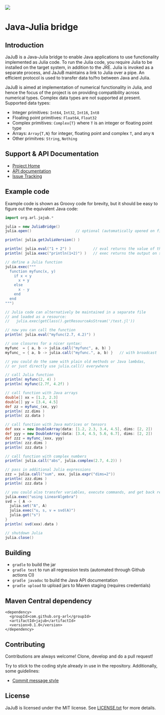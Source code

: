 ![](https://github.com/org-arl/jajub/workflows/CI/badge.svg)

Java-Julia bridge
=================

Introduction
------------

JaJuB is a Java-Julia bridge to enable Java applications to use functionality implemented as
Julia code. To run the Julia code, you require Julia to be installed on the target system, in
addition to the JRE. Julia is invoked as a separate process, and JaJuB maintains a link to Julia
over a pipe. An efficient protocol is used to transfer data to/fro between Java and Julia.

JaJuB is aimed at implementation of numerical functionality in Julia, and hence the focus of the
project is on providing compatibility across numerical types. Complex data types are not supported
at present. Supported data types:

* Integer primitives: `Int64`, `Int32`, `Int16`, `Int8`
* Floating point primitives: `Float64`, `Float32`
* Complex primitives: `Complex{T}` where `T` is an integer or floating point type
* Arrays: `Array{T,N}` for integer, floating point and complex `T`, and any `N`
* Other primitves: `String`, `Nothing`

Support & API Documentation
---------------------------

* [Project Home](http://github.com/org-arl/jajub)
* [API documentation](http://org-arl.github.io/jajub/)
* [Issue Tracking](http://github.com/org-arl/jajub/issues)

Example code
------------

Example code is shown as Groovy code for brevity, but it should be easy to figure out the equivalent Java code:

```groovy
import org.arl.jajub.*

julia = new JuliaBridge()
julia.open()                    // optional (automatically opened on first use)

println( julia.getJuliaVersion() )

println( julia.eval("1 + 2") )          // eval returns the value of the expression
println( julia.exec("println(1+2)") )   // exec returns the output on stdout/stderr

// define a Julia function
julia.exec("""
  function myfunc(x, y)
    if x < y
      x + y
    else
      x - y
    end
  end
""")

// Julia code can alternatively be maintained in a separate file
// and loaded as a resource:
//   julia.exec(getClass().getResourceAsStream('/test.jl'))

// now you can call the function
println( julia.eval("myfunc(2.7, 4.2)") )

// use closures for a nicer syntax:
myfunc  = { a, b -> julia.call("myfunc", a, b) }
myfunc_ = { a, b -> julia.call("myfunc.", a, b) }   // with broadcast

// you could do the same with plain old methods or Java lambdas,
// or just directly use julia.call() everywhere

// call Julia function
println( myfunc(2, 4) )
println( myfunc(2.7f, 4.2f) )

// call function with Java arrays
double[] xx = [1.2, 2.3]
double[] yy = [3.4, 4.5]
def zz = myfunc_(xx, yy)
println( zz.dims )
println( zz.data )

// call function with Java matrices or tensors
def xxx = new DoubleArray(data: [1.2, 2.3, 3.4, 4.5], dims: [2, 2])
def yyy = new DoubleArray(data: [3.4, 4.5, 5.6, 6.7], dims: [2, 2])
def zzz = myfunc_(xxx, yyy)
println( zzz.dims )
println( zzz.data )

// call function with complex numbers
println( julia.call("abs", julia.complex(2.7, 4.2)) )

// pass in additional Julia expressions
zzz = julia.call("sum", xxx, julia.expr("dims=2"))
println( zzz.dims )
println( zzz.data )

// you could also transfer variables, execute commands, and get back results
julia.exec("using LinearAlgebra")
svd = { A ->
  julia.set("A", A)
  julia.exec("u, s, v = svd(A)")
  julia.get("s")
}
println( svd(xxx).data )

// shutdown Julia
julia.close()
```

Building
--------

* `gradle` to build the jar
* `gradle test` to run all regression tests (automated through Github actions CI)
* `gradle javadoc` to build the Java API documentation
* `gradle upload` to upload jars to Maven staging (requires credentials)

Maven Central dependency
------------------------

    <dependency>
      <groupId>com.github.org-arl</groupId>
      <artifactId>jajub</artifactId>
      <version>0.1.0</version>
    </dependency>

Contributing
------------

Contributions are always welcome! Clone, develop and do a pull request!

Try to stick to the coding style already in use in the repository. Additionally, some guidelines:

* [Commit message style](https://github.com/angular/angular.js/blob/master/DEVELOPERS.md#commits)

License
-------

JaJuB is licensed under the MIT license.
See [LICENSE.txt](http://github.com/org-arl/jajub/blob/master/LICENSE.txt) for more details.

